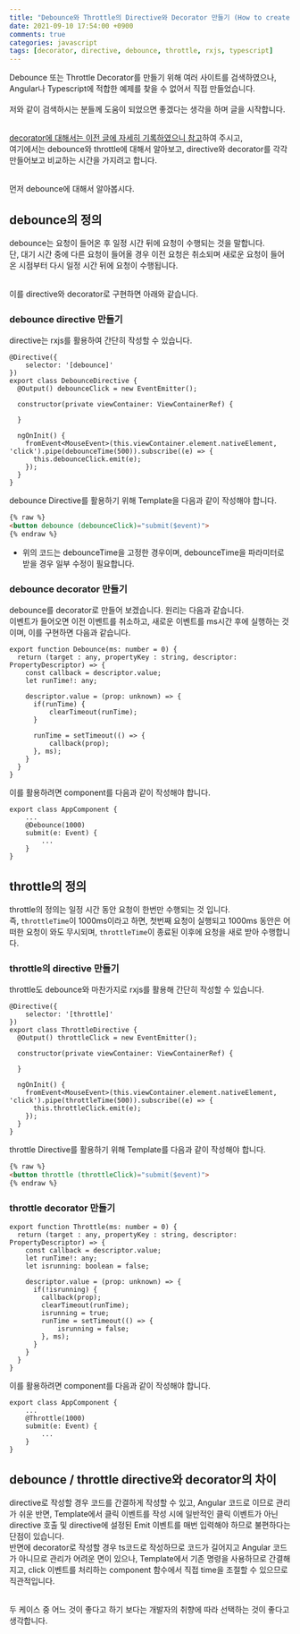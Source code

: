 ```yaml
---
title: "Debounce와 Throttle의 Directive와 Decorator 만들기 (How to create decounce and throttle directives and decorators?)"
date: 2021-09-10 17:54:00 +0900
comments: true
categories: javascript
tags: [decorator, directive, debounce, throttle, rxjs, typescript]
---
```


Debounce 또는 Throttle Decorator를 만들기 위해 여러 사이트를 검색하였으나, Angular나 Typescript에 적합한 예제를 찾을 수 없어서 직접 만들었습니다.<br/><br/>
저와 같이 검색하시는 분들께 도움이 되었으면 좋겠다는 생각을 하며 글을 시작합니다.<br/><br/>

[decorator에 대해서는 이전 글에 자세히 기록하였으니 참고](https://ksrae.github.io/javascript/decorator/)하여 주시고,<br/>
여기에서는 debounce와 throttle에 대해서 알아보고, directive와 decorator를 각각 만들어보고 비교하는 시간을 가지려고 합니다. <br/><br/>

먼저 debounce에 대해서 알아봅시다.

## debounce의 정의
debounce는 요청이 들어온 후 일정 시간 뒤에 요청이 수행되는 것을 말합니다.<br/>
단, 대기 시간 중에 다른 요청이 들어올 경우 이전 요청은 취소되며 새로운 요청이 들어온 시점부터 다시 일정 시간 뒤에 요청이 수행됩니다.<br/><br/>

이를 directive와 decorator로 구현하면 아래와 같습니다.

### debounce directive 만들기
directive는 rxjs를 활용하여 간단히 작성할 수 있습니다.

```tsx
@Directive({
	selector: '[debounce]'
})
export class DebounceDirective {
  @Output() debounceClick = new EventEmitter();

  constructor(private viewContainer: ViewContainerRef) {

  }

  ngOnInit() {
    fromEvent<MouseEvent>(this.viewContainer.element.nativeElement, 'click').pipe(debounceTime(500)).subscribe((e) => {
      this.debounceClick.emit(e);
    });
  }
}
```

debounce Directive를 활용하기 위해 Template을 다음과 같이 작성해야 합니다.

```html
{% raw %}
<button debounce (debounceClick)="submit($event)">
{% endraw %}
```

* 위의 코드는 debounceTime을 고정한 경우이며, debounceTime을 파라미터로 받을 경우 일부 수정이 필요합니다.<br/>


### debounce decorator 만들기

debounce를 decorator로 만들어 보겠습니다. 원리는 다음과 같습니다.<br/>
이벤트가 들어오면 이전 이벤트를 취소하고, 새로운 이벤트를 ms시간 후에 실행하는 것이며, 이를 구현하면 다음과 같습니다.


```tsx
export function Debounce(ms: number = 0) {
  return (target : any, propertyKey : string, descriptor: PropertyDescriptor) => {
    const callback = descriptor.value;
    let runTime!: any;

    descriptor.value = (prop: unknown) => {
      if(runTime) {
          clearTimeout(runTime);
      }

      runTime = setTimeout(() => {
          callback(prop);
      }, ms);
    }
  }
}
```

이를 활용하려면 component를 다음과 같이 작성해야 합니다.

```tsx
export class AppComponent {
	...
	@Debounce(1000)
	submit(e: Event) {
		...
	}
}
```


## throttle의 정의
throttle의 정의는 일정 시간 동안 요청이 한번만 수행되는 것 입니다.<br/>
즉, `throttleTime`이 1000ms이라고 하면, 첫번째 요청이 실행되고 1000ms 동안은 어떠한 요청이 와도 무시되며, `throttleTime`이 종료된 이후에 요청을 새로 받아 수행합니다.


### throttle의 directive 만들기
throttle도 debounce와 마찬가지로 rxjs를 활용해 간단히 작성할 수 있습니다.


```tsx
@Directive({
	selector: '[throttle]'
})
export class ThrottleDirective {
  @Output() throttleClick = new EventEmitter();

  constructor(private viewContainer: ViewContainerRef) {

  }

  ngOnInit() {
    fromEvent<MouseEvent>(this.viewContainer.element.nativeElement, 'click').pipe(throttleTime(500)).subscribe((e) => {
      this.throttleClick.emit(e);
    });
  }
}
```

throttle Directive를 활용하기 위해 Template를 다음과 같이 작성해야 합니다.

```html
{% raw %}
<button throttle (throttleClick)="submit($event)">
{% endraw %}
```


### throttle decorator 만들기

```tsx
export function Throttle(ms: number = 0) {
  return (target : any, propertyKey : string, descriptor: PropertyDescriptor) => {
    const callback = descriptor.value;
    let runTime!: any;
    let isrunning: boolean = false;

    descriptor.value = (prop: unknown) => {
      if(!isrunning) {
        callback(prop);
        clearTimeout(runTime);
        isrunning = true;
        runTime = setTimeout(() => {
            isrunning = false;
        }, ms);
      } 
    }
  }
}
```

이를 활용하려면 component를 다음과 같이 작성해야 합니다.

```tsx
export class AppComponent {
	...
	@Throttle(1000)
	submit(e: Event) {
		...
	}
}
```

## debounce / throttle directive와 decorator의 차이
directive로 작성할 경우 코드를 간결하게 작성할 수 있고, Angular 코드로 이므로 관리가 쉬운 반면, Template에서 클릭 이벤트를 작성 시에 일반적인 클릭 이벤트가 아닌 directive 호출 및 directive에 설정된 Emit 이벤트를 매번 입력해야 하므로 불편하다는 단점이 있습니다.<br/>
반면에 decorator로 작성할 경우 ts코드로 작성하므로 코드가 길어지고 Angular 코드가 아니므로 관리가 어려운 면이 있으나, Template에서 기존 명령을 사용하므로 간결해지고, click 이벤트를 처리하는 component 함수에서 직접 time을 조절할 수 있으므로 직관적입니다. <br/><br/>

두 케이스 중 어느 것이 좋다고 하기 보다는 개발자의 취향에 따라 선택하는 것이 좋다고 생각합니다.




